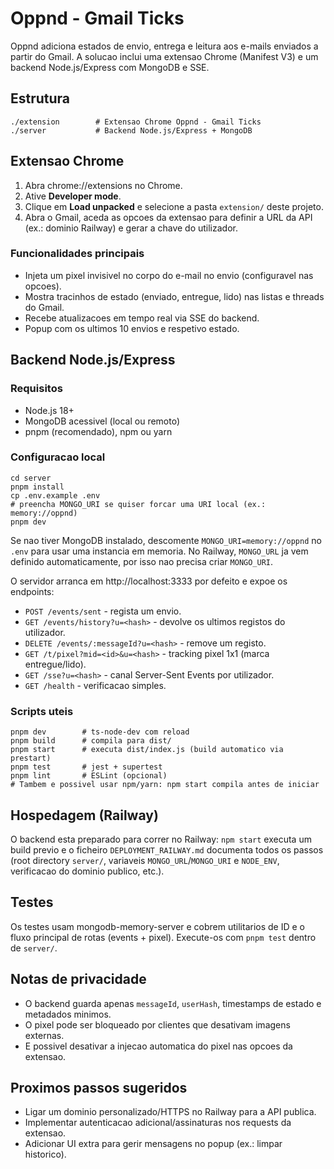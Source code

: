 ﻿# Oppnd - Gmail Ticks

Oppnd adiciona estados de envio, entrega e leitura aos e-mails enviados a partir do Gmail.
A solucao inclui uma extensao Chrome (Manifest V3) e um backend Node.js/Express com MongoDB e SSE.

## Estrutura

```
./extension        # Extensao Chrome Oppnd - Gmail Ticks
./server           # Backend Node.js/Express + MongoDB
```

## Extensao Chrome

1. Abra chrome://extensions no Chrome.
2. Ative **Developer mode**.
3. Clique em **Load unpacked** e selecione a pasta `extension/` deste projeto.
4. Abra o Gmail, aceda as opcoes da extensao para definir a URL da API (ex.: dominio Railway) e gerar a chave do utilizador.

### Funcionalidades principais
- Injeta um pixel invisivel no corpo do e-mail no envio (configuravel nas opcoes).
- Mostra tracinhos de estado (enviado, entregue, lido) nas listas e threads do Gmail.
- Recebe atualizacoes em tempo real via SSE do backend.
- Popup com os ultimos 10 envios e respetivo estado.

## Backend Node.js/Express

### Requisitos
- Node.js 18+
- MongoDB acessivel (local ou remoto)
- pnpm (recomendado), npm ou yarn

### Configuracao local

```
cd server
pnpm install
cp .env.example .env
# preencha MONGO_URI se quiser forcar uma URI local (ex.: memory://oppnd)
pnpm dev
```

Se nao tiver MongoDB instalado, descomente `MONGO_URI=memory://oppnd` no `.env` para usar uma instancia em memoria. No Railway, `MONGO_URL` ja vem definido automaticamente, por isso nao precisa criar `MONGO_URI`.

O servidor arranca em http://localhost:3333 por defeito e expoe os endpoints:

- `POST /events/sent` - regista um envio.
- `GET /events/history?u=<hash>` - devolve os ultimos registos do utilizador.
- `DELETE /events/:messageId?u=<hash>` - remove um registo.
- `GET /t/pixel?mid=<id>&u=<hash>` - tracking pixel 1x1 (marca entregue/lido).
- `GET /sse?u=<hash>` - canal Server-Sent Events por utilizador.
- `GET /health` - verificacao simples.

### Scripts uteis

```
pnpm dev        # ts-node-dev com reload
pnpm build      # compila para dist/
pnpm start      # executa dist/index.js (build automatico via prestart)
pnpm test       # jest + supertest
pnpm lint       # ESLint (opcional)
# Tambem e possivel usar npm/yarn: npm start compila antes de iniciar
```

## Hospedagem (Railway)
O backend esta preparado para correr no Railway: `npm start` executa um build previo e o ficheiro `DEPLOYMENT_RAILWAY.md` documenta todos os passos (root directory `server/`, variaveis `MONGO_URL`/`MONGO_URI` e `NODE_ENV`, verificacao do dominio publico, etc.).

## Testes

Os testes usam mongodb-memory-server e cobrem utilitarios de ID e o fluxo principal de rotas (events + pixel). Execute-os com `pnpm test` dentro de `server/`.

## Notas de privacidade

- O backend guarda apenas `messageId`, `userHash`, timestamps de estado e metadados minimos.
- O pixel pode ser bloqueado por clientes que desativam imagens externas.
- E possivel desativar a injecao automatica do pixel nas opcoes da extensao.

## Proximos passos sugeridos
- Ligar um dominio personalizado/HTTPS no Railway para a API publica.
- Implementar autenticacao adicional/assinaturas nos requests da extensao.
- Adicionar UI extra para gerir mensagens no popup (ex.: limpar historico).



